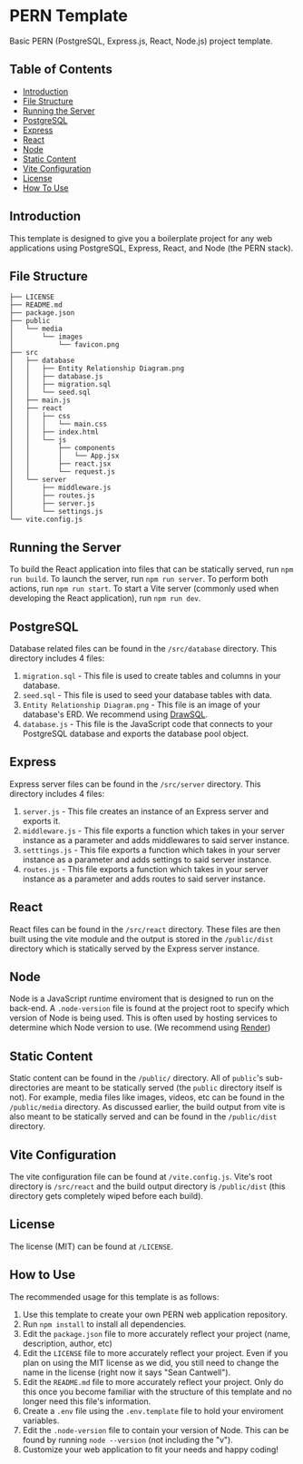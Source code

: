 # PERN Template
Basic PERN (PostgreSQL, Express.js, React, Node.js) project template.

## Table of Contents
- [Introduction](#introduction)
- [File Structure](#file-structure)
- [Running the Server](#running-the-server)
- [PostgreSQL](#postgresql)
- [Express](#express)
- [React](#react)
- [Node](#node)
- [Static Content](#static-content)
- [Vite Configuration](#vite-configuration)
- [License](#license)
- [How To Use](#how-to-use)

## Introduction
This template is designed to give you a boilerplate project for any web applications using PostgreSQL, Express, React, and Node (the PERN stack).

## File Structure
```
├── LICENSE
├── README.md
├── package.json
├── public
│   └── media
│       └── images
│           └── favicon.png
├── src
│   ├── database
│   │   ├── Entity Relationship Diagram.png
│   │   ├── database.js
│   │   ├── migration.sql
│   │   └── seed.sql
│   ├── main.js
│   ├── react
│   │   ├── css
│   │   │   └── main.css
│   │   ├── index.html
│   │   └── js
│   │       ├── components
│   │       │   └── App.jsx
│   │       ├── react.jsx
│   │       └── request.js
│   └── server
│       ├── middleware.js
│       ├── routes.js
│       ├── server.js
│       └── settings.js
└── vite.config.js

```

## Running the Server
To build the React application into files that can be statically served, run `npm run build`.
To launch the server, run `npm run server`.
To perform both actions, run `npm run start`.
To start a Vite server (commonly used when developing the React application), run `npm run dev`.

## PostgreSQL
Database related files can be found in the `/src/database` directory. This directory includes 4 files:
1. `migration.sql` - This file is used to create tables and columns in your database.
2. `seed.sql` - This file is used to seed your database tables with data.
3. `Entity Relationship Diagram.png` - This file is an image of your database's ERD. We recommend using [DrawSQL](https://drawsql.app).
4. `database.js` - This file is the JavaScript code that connects to your PostgreSQL database and exports the database pool object.

## Express
Express server files can be found in the `/src/server` directory. This directory includes 4 files:
1. `server.js` - This file creates an instance of an Express server and exports it.
2. `middleware.js` - This file exports a function which takes in your server instance as a parameter and adds middlewares to said server instance.
3. `setttings.js` - This file exports a function which takes in your server instance as a parameter and adds settings to said server instance.
4. `routes.js` - This file exports a function which takes in your server instance as a parameter and adds routes to said server instance.

## React
React files can be found in the `/src/react` directory. These files are then built using the vite module and the output is stored in the `/public/dist` directory which is statically served by the Express server instance.

## Node
Node is a JavaScript runtime enviroment that is designed to run on the back-end. A `.node-version` file is found at the project root to specify which version of Node is being used.
This is often used by hosting services to determine which Node version to use. (We recommend using [Render](https://www.render.com))

## Static Content
Static content can be found in the `/public/` directory. All of `public`'s sub-directories are meant to be statically served (the `public` directory itself is not). For example, media files like images, videos, etc can be found in the `/public/media` directory.
As discussed earlier, the build output from vite is also meant to be statically served and can be found in the `/public/dist` directory.

## Vite Configuration
The vite configuration file can be found at `/vite.config.js`. Vite's root directory is `/src/react` and the build output directory is `/public/dist` (this directory gets completely wiped before each build).

## License
The license (MIT) can be found at `/LICENSE`.

## How to Use
The recommended usage for this template is as follows:
1. Use this template to create your own PERN web application repository.
2. Run `npm install` to install all dependencies.
3. Edit the `package.json` file to more accurately reflect your project (name, description, author, etc)
4. Edit the `LICENSE` file to more accurately reflect your project. Even if you plan on using the MIT license as we did, you still need to change the name in the license (right now it says "Sean Cantwell").
6. Edit the `README.md` file to more accurately reflect your project. Only do this once you become familiar with the structure of this template and no longer need this file's information.
7. Create a `.env` file using the `.env.template` file to hold your enviroment variables.
8. Edit the `.node-version` file to contain your version of Node. This can be found by running `node --version` (not including the "v").
9. Customize your web application to fit your needs and happy coding!
